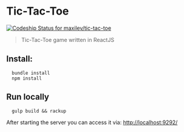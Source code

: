 # Tic-Tac-Toe
[![Codeship Status for maxilev/tic-tac-toe](https://codeship.com/projects/e133ee60-ce79-0133-cd5f-4285e0a073cd/status?branch=master)](https://codeship.com/projects/140927)
> Tic-Tac-Toe game written in ReactJS

## Install:
```shell
  bundle install
  npm install  
```

## Run locally
```shell
  gulp build && rackup
```
After starting the server you can access it via: [http://localhost:9292/](http://0.0.0.0:9292/)
